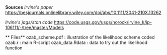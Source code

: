 **Sources**
*Irvine's paper*
https://besjournals.onlinelibrary.wiley.com/doi/abs/10.1111/2041-210X.13262

*Irvine's jags/stan code*
https://code.usgs.gov/usgs/norock/irvine_k/ip-106111/-/tree/master/Models

** Files**
ozab_scheme.pdf : illustration of the likelihood scheme coded
ozab.r : main R-script
ozab_data.Rdata : data to try out the likelihood function
